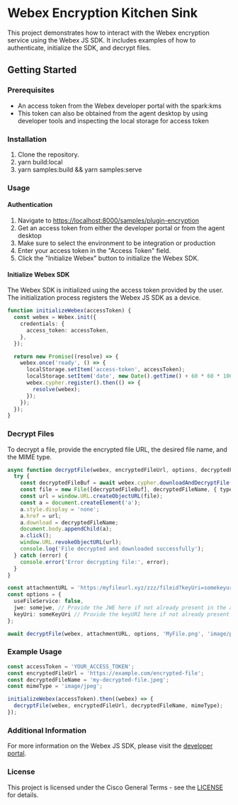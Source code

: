 # Webex Encryption Kitchen Sink

This project demonstrates how to interact with the Webex encryption service using the Webex JS SDK. It includes examples of how to authenticate, initialize the SDK, and decrypt files.

## Getting Started

### Prerequisites

- An access token from the Webex developer portal with the spark:kms
- This token can also be obtained from the agent desktop by using developer tools and inspecting the local storage for access token

### Installation

1. Clone the repository.
2. yarn build:local
3. yarn samples:build && yarn samples:serve

### Usage

#### Authentication

1. Navigate to [https://localhost:8000/samples/plugin-encryption](https://localhost:8000/samples/plugin-encryption)
2. Get an access token from either the developer portal or from the agent desktop
3. Make sure to select the environment to be integration or production
4. Enter your access token in the "Access Token" field.
5. Click the "Initialize Webex" button to initialize the Webex SDK.

#### Initialize Webex SDK

The Webex SDK is initialized using the access token provided by the user. The initialization process registers the Webex JS SDK as a device.

```typescript
function initializeWebex(accessToken) {
  const webex = Webex.init({
    credentials: {
      access_token: accessToken,
    },
  });

  return new Promise((resolve) => {
    webex.once('ready', () => {
      localStorage.setItem('access-token', accessToken);
      localStorage.setItem('date', new Date().getTime() + 60 * 60 * 1000); // 1 hour expiration
      webex.cypher.register().then(() => {
        resolve(webex);
      });
    });
  });
}
```

### Decrypt Files

To decrypt a file, provide the encrypted file URL, the desired file name, and the MIME type.

```typescript
async function decryptFile(webex, encryptedFileUrl, options, decryptedFileName, mimeType) {
  try {
    const decryptedFileBuf = await webex.cypher.downloadAndDecryptFile(encryptedFileUrl, options);
    const file = new File([decryptedFileBuf], decryptedFileName, { type: mimeType });
    const url = window.URL.createObjectURL(file);
    const a = document.createElement('a');
    a.style.display = 'none';
    a.href = url;
    a.download = decryptedFileName;
    document.body.appendChild(a);
    a.click();
    window.URL.revokeObjectURL(url);
    console.log('File decrypted and downloaded successfully');
  } catch (error) {
    console.error('Error decrypting file:', error);
  }
}

const attachmentURL = 'https:/myfileurl.xyz/zzz/fileid?keyUri=somekeyuri&JWE=somejwe';
const options = {
  useFileService: false,
  jwe: somejwe, // Provide the JWE here if not already present in the attachmentURL
  keyUri: someKeyUri // Provide the keyURI here if not already present in the attachmentURL
};

await decryptFile(webex, attachmentURL, options, 'MyFile.png', 'image/png');
```

### Example Usage

```typescript
const accessToken = 'YOUR_ACCESS_TOKEN';
const encryptedFileUrl = 'https://example.com/encrypted-file';
const decryptedFileName = 'my-decrypted-file.jpeg';
const mimeType = 'image/jpeg';

initializeWebex(accessToken).then((webex) => {
  decryptFile(webex, encryptedFileUrl, decryptedFileName, mimeType);
});
```

### Additional Information

For more information on the Webex JS SDK, please visit the [developer portal](https://developer.webex.com/).

### License

This project is licensed under the Cisco General Terms - see the [LICENSE](https://github.com/webex/webex-js-sdk/blob/next/LICENSE.md) for details.
